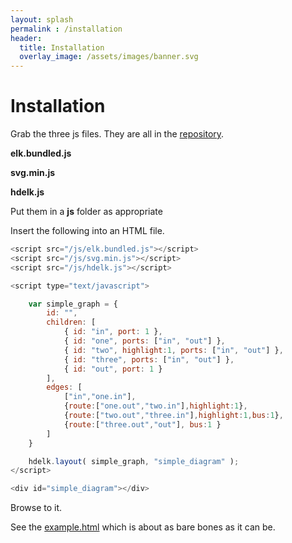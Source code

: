 ```yaml
---
layout: splash
permalink : /installation
header:
  title: Installation
  overlay_image: /assets/images/banner.svg
---
```


# Installation

Grab the three js files.  They are all in the [repository](https://github.com/davidthings/hdelk).

**elk.bundled.js**

**svg.min.js**

**hdelk.js**

Put them in a **js** folder as appropriate

Insert the following into an HTML file.

```js
<script src="/js/elk.bundled.js"></script>
<script src="/js/svg.min.js"></script>
<script src="/js/hdelk.js"></script>

<script type="text/javascript">

    var simple_graph = {
        id: "",
        children: [
            { id: "in", port: 1 },
            { id: "one", ports: ["in", "out"] },
            { id: "two", highlight:1, ports: ["in", "out"] },
            { id: "three", ports: ["in", "out"] },
            { id: "out", port: 1 }
        ],
        edges: [
            ["in","one.in"],
            {route:["one.out","two.in"],highlight:1},
            {route:["two.out","three.in"],highlight:1,bus:1},
            {route:["three.out","out"], bus:1 }
        ]
    }

    hdelk.layout( simple_graph, "simple_diagram" );
</script>

<div id="simple_diagram"></div>
```

Browse to it.

See the [example.html](/example.html) which is about as bare bones as it can be.




